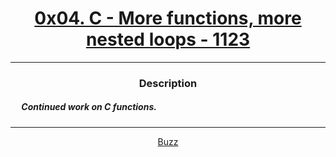 # [<center>0x04. C - More functions, more nested loops - 1123</center>](https://intranet.hbtn.io/projects/1123#quiz-completed)
 ---
 ### <center>Description</center> 
 ##### &emsp; Continued work on C functions.
 ---
 [<center>Buzz</center>](github.com/conkobar)
